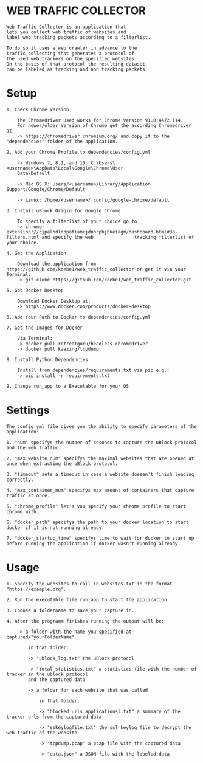 # WEB TRAFFIC COLLECTOR

    Web Traffic Collector is an application that
    lets you collect web traffic of websites and
    label web tracking packets according to a filterlist.

    To do so it uses a web crawler in advance to the
    traffic collecting that generates a protocol of
    the used web trackers on the specified websites.
    On the basis of that protocol the resulting dataset
    can be labeled as tracking and non tracking packets.

# Setup

    1. Check Chrome Version

        The Chromedriver used works for Chrome Version 91.0.4472.114.
        For newer/older Version of Chrome get the according Chromedriver at
        -> https://chromedriver.chromium.org/ and copy it to the "dependencies" folder of the application.

    2. Add your Chrome Profile to dependencies/config.yml

        -> Windows 7, 8.1, and 10: C:\Users\<username>\AppData\Local\Google\Chrome\User
        Data\Default

        -> Mac OS X: Users/<username>/Library/Application Support/Google/Chrome/Default

        -> Linux: /home/<username>/.config/google-chrome/default

    3. Install uBlock Origin for Google Chrome

        To specify a filterlist of your choice go to
        -> chrome-extension://cjpalhdlnbpafiamejdnhcphjbkeiagm/dashboard.html#3p-filters.html and specify the web               tracking filterlist of your choice.

    4. Get the Application

        Download the application from https://github.com/koebe1/web_traffic_collector or get it via your Terminal:
        -> git clone https://github.com/koebe1/web_traffic_collector.git

    5. Get Docker Desktop

        Download Docker Desktop at:
        -> https://www.docker.com/products/docker-desktop

    6. Add Your Path to Docker to dependencies/config.yml

    7. Get the Images for Docker

        Via Terminal:
        -> docker pull retreatguru/headless-chromedriver
        -> docker pull kaazing/tcpdump

    8. Install Python Dependencies

        Install from dependencies/requirements.txt via pip e.g.:
        -> pip install -r requirements.txt

    9. Change run_app to a Executable for your OS

# Settings

    The config.yml file gives you the ability to specify parameters of the application:

    1. "num" specifys the number of seconds to capture the uBlock protocol and the web traffic.

    2. "max_website_num" specifys the maximal websites that are opened at once when extracting the uBlock protocol.

    3. "timeout" sets a timeout in case a website doesen't finish loading correctly.

    4. "max_container_num" specifys max amount of containers that capture traffic at once.

    5. "chrome_profile" let's you specify your chrome profile to start chrome with.

    6. "docker_path" specifys the path to your docker location to start docker if it is not running already.

    7. "docker_startup_time" specifys time to wait for docker to start up before running the application if docker wasn't running already.

# Usage

    1. Specify the websites to call in websites.txt in the format "https://example.org".

    2. Run the executable file run_app to start the application.

    3. Choose a foldername to save your capture in.

    4. After the programm finishes running the output will be:

        -> a folder with the name you specified at captured/"yourFolderName"

            in that folder:

            -> "ublock_log.txt" the uBlock protocol

            -> "total_statistics.txt" a statistics file with the number of tracker in the ublock protocol
            and the captured data

            -> a folder for each website that was called

                in that folder:

                -> "blocked_urls_applicationsl.txt" a summary of the tracker urls from the captured data

                -> "sskeylogfile.txt" the ssl keylog file to decrypt the web traffic of the website

                -> "tcpdump.pcap" a pcap file with the captured data

                -> "data.json" a JSON file with the labeled data

